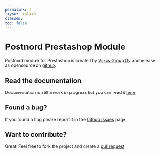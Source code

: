 ```yaml
---
permalink: /
layout: splash
classes:
toc: false
---
```


# Postnord Prestashop Module

Postnord module for Prestashop is created by [Vilkas Group Oy](https://www.vilkas.fi/) and release as opensource on [github](https://www.github.com/vilkasgroup/vg_postnord).

## Read the documentation

Documentation is still a work in progress but you can read it [here](/docs)

## Found a bug?

If you found a bug please report it in the [Github Issues](https://github.com/vilkasgroup/vg_postnord/issues) page

## Want to contribute?

Great! Feel free to fork the project and create a [pull request](https://github.com/vilkasgroup/vg_postnord/pulls)